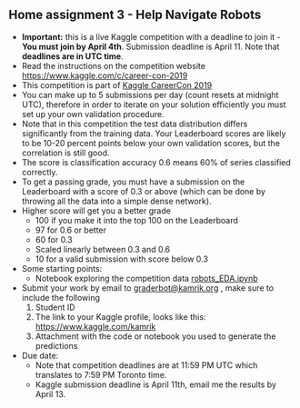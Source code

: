 ## Home assignment 3 - Help Navigate Robots
 - **Important:** this is a live Kaggle competition with a deadline to join it - **You must join by April 4th**. Submission deadline is April 11. Note that **deadlines are in UTC time**.
 - Read the instructions on the competition website https://www.kaggle.com/c/career-con-2019
 - This competition is part of [Kaggle CareerCon 2019](https://www.kaggle.com/careercon2019)
 - You can make up to 5 submissions per day (count resets at midnight UTC), therefore in order to iterate on your solution efficiently you must set up your own validation procedure.
 - Note that in this competition the test data distribution differs significantly from the training data. Your Leaderboard scores are likely to be 10-20 percent points below your own validation scores, but the correlation is still good.
 - The score is classification accuracy 0.6 means 60% of series classified correctly.
 - To get a passing grade, you must have a submission on the Leaderboard with a score of 0.3 or above (which can be done by throwing all the data into a simple dense network). 
 - Higher score will get you a better grade
   - 100 if you make it into the top 100 on the Leaderboard
   - 97 for 0.6 or better
   - 60 for 0.3
   - Scaled linearly between 0.3 and 0.6
   - 10 for a valid submission with score below 0.3
 - Some starting points:
   - Notebook exploring the competition data [robots_EDA.ipynb](robots_EDA.ipynb)
 - Submit your work by email to graderbot@kamrik.org , make sure to include the following
   1. Student ID
   1. The link to your Kaggle profile, looks like this: https://www.kaggle.com/kamrik
   1. Attachment with the code or notebook you used to generate the predictions
 - Due date:
   - Note that competition deadlines are at 11:59 PM UTC which translates to 7:59 PM Toronto time.
   - Kaggle submission deadline is April 11th, email me the results by April 13.
